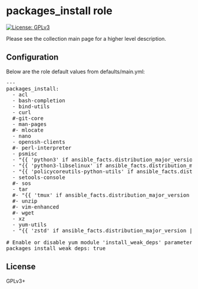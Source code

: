 # packages_install role

[![License: GPLv3](https://img.shields.io/badge/license-GPLv3-brightgreen.svg)](https://www.gnu.org/licenses/gpl-3.0)

Please see the collection main page for a higher level description.

## Configuration

Below are the role default values from defaults/main.yml:

<pre>
---
packages_install:
  - acl
  - bash-completion
  - bind-utils
  - curl
  #-git-core
  - man-pages
  #- mlocate
  - nano
  - openssh-clients
  #- perl-interpreter
  - psmisc
  - "{{ 'python3' if ansible_facts.distribution_major_version | int >= 8 else 'python' }}"
  - "{{ 'python3-libselinux' if ansible_facts.distribution_major_version | int >= 8 else 'libselinux-utils' }}"
  - "{{ 'policycoreutils-python-utils' if ansible_facts.distribution_major_version | int >= 8 else 'policycoreutils-python' }}"
  - setools-console
  #- sos
  - tar
  #- "{{ 'tmux' if ansible_facts.distribution_major_version | int >= 8 else 'screen' }}"
  #- unzip
  #- vim-enhanced
  #- wget
  - xz
  - yum-utils
  - "{{ 'zstd' if ansible_facts.distribution_major_version | int >= 8 else '' }}"

# Enable or disable yum module 'install_weak_deps' parameter
packages_install_weak_deps: true
</pre>

## License

GPLv3+
